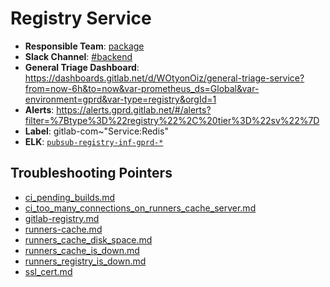 <!-- MARKER: do not edit this section directly. Edit services/service-mappings.yml then run scripts/generate-docs -->
#  Registry Service

* **Responsible Team**: [package](https://about.gitlab.com/handbook/engineering/dev-backend/)
* **Slack Channel**: [#backend](https://gitlab.slack.com/archives/production/backend)
* **General Triage Dashboard**: https://dashboards.gitlab.net/d/WOtyonOiz/general-triage-service?from=now-6h&to=now&var-prometheus_ds=Global&var-environment=gprd&var-type=registry&orgId=1
* **Alerts**: https://alerts.gprd.gitlab.net/#/alerts?filter=%7Btype%3D%22registry%22%2C%20tier%3D%22sv%22%7D
* **Label**: gitlab-com~"Service:Redis"
* **ELK**: [`pubsub-registry-inf-gprd-*`](https://log.gitlab.net/goto/1c2fe46c1db40a7aa7d31875f3fd2ad1)

## Troubleshooting Pointers

* [ci_pending_builds.md](ci_pending_builds.md)
* [ci_too_many_connections_on_runners_cache_server.md](ci_too_many_connections_on_runners_cache_server.md)
* [gitlab-registry.md](gitlab-registry.md)
* [runners-cache.md](runners-cache.md)
* [runners_cache_disk_space.md](runners_cache_disk_space.md)
* [runners_cache_is_down.md](runners_cache_is_down.md)
* [runners_registry_is_down.md](runners_registry_is_down.md)
* [ssl_cert.md](ssl_cert.md)
<!-- END_MARKER -->
